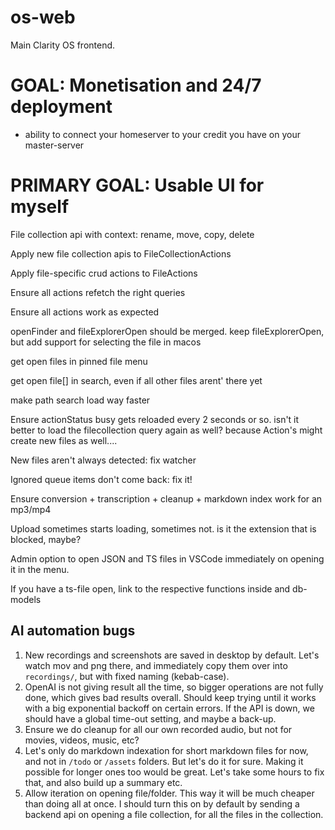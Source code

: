 # os-web

Main Clarity OS frontend.

# GOAL: Monetisation and 24/7 deployment <!--DONE 19th of march-->

- ability to connect your homeserver to your credit you have on your master-server

# PRIMARY GOAL: Usable UI for myself <!-- DONE end of march -->

<!--

DEMO VIDEO:

Perfection in this flow:

- import
- file-collection ActionStatus
- ensure watcher / queue works when server already running
- ensure the transcription gets cleaned and analyzed afterwards
- showing the result (cleaned and MarkdownIndex)
- ability to download file collection, including the transcription

-->

File collection api with context: rename, move, copy, delete

Apply new file collection apis to FileCollectionActions

Apply file-specific crud actions to FileActions

Ensure all actions refetch the right queries

Ensure all actions work as expected

openFinder and fileExplorerOpen should be merged. keep fileExplorerOpen, but add support for selecting the file in macos

get open files in pinned file menu

get open file[] in search, even if all other files arent' there yet

make path search load way faster

Ensure actionStatus busy gets reloaded every 2 seconds or so. isn't it better to load the filecollection query again as well? because Action's might create new files as well....

New files aren't always detected: fix watcher

Ignored queue items don't come back: fix it!

Ensure conversion + transcription + cleanup + markdown index work for an mp3/mp4

Upload sometimes starts loading, sometimes not. is it the extension that is blocked, maybe?

Admin option to open JSON and TS files in VSCode immediately on opening it in the menu.

If you have a ts-file open, link to the respective functions inside and db-models

<!-- after this is done, focus on making a good demo video, from the perspective of a new user. angle = request early access -->

## AI automation bugs

1. New recordings and screenshots are saved in desktop by default. Let's watch mov and png there, and immediately copy them over into `recordings/`, but with fixed naming (kebab-case).
2. OpenAI is not giving result all the time, so bigger operations are not fully done, which gives bad results overall. Should keep trying until it works with a big exponential backoff on certain errors. If the API is down, we should have a global time-out setting, and maybe a back-up.
3. Ensure we do cleanup for all our own recorded audio, but not for movies, videos, music, etc?
4. Let's only do markdown indexation for short markdown files for now, and not in `/todo` or `/assets` folders. But let's do it for sure. Making it possible for longer ones too would be great. Let's take some hours to fix that, and also build up a summary etc.
5. Allow iteration on opening file/folder. This way it will be much cheaper than doing all at once. I should turn this on by default by sending a backend api on opening a file collection, for all the files in the collection.
